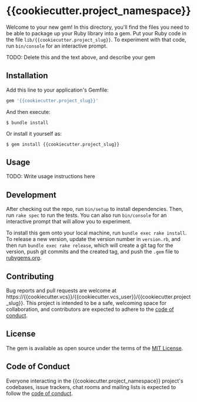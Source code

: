 # {{cookiecutter.project_namespace}}

Welcome to your new gem! In this directory, you'll find the files you need to be able to package up your Ruby library into a gem. Put your Ruby code in the file `lib/{{cookiecutter.project_slug}}`. To experiment with that code, run `bin/console` for an interactive prompt.

TODO: Delete this and the text above, and describe your gem

## Installation

Add this line to your application's Gemfile:

```ruby
gem '{{cookiecutter.project_slug}}'
```

And then execute:

    $ bundle install

Or install it yourself as:

    $ gem install {{cookiecutter.project_slug}}

## Usage

TODO: Write usage instructions here

## Development

After checking out the repo, run `bin/setup` to install dependencies. Then, run `rake spec` to run the tests. You can also run `bin/console` for an interactive prompt that will allow you to experiment.

To install this gem onto your local machine, run `bundle exec rake install`. To release a new version, update the version number in `version.rb`, and then run `bundle exec rake release`, which will create a git tag for the version, push git commits and the created tag, and push the `.gem` file to [rubygems.org](https://rubygems.org).

## Contributing

Bug reports and pull requests are welcome at https://{{cookiecutter.vcs}}/{{cookiecutter.vcs_user}}/{{cookiecutter.project_slug}}. This project is intended to be a safe, welcoming space for collaboration, and contributors are expected to adhere to the [code of conduct](CODE_OF_CONDUCT.md).

## License

The gem is available as open source under the terms of the [MIT License](https://opensource.org/licenses/MIT).

## Code of Conduct

Everyone interacting in the {{cookiecutter.project_namespace}} project's codebases, issue trackers, chat rooms and mailing lists is expected to follow the [code of conduct](CODE_OF_CONDUCT.md).
